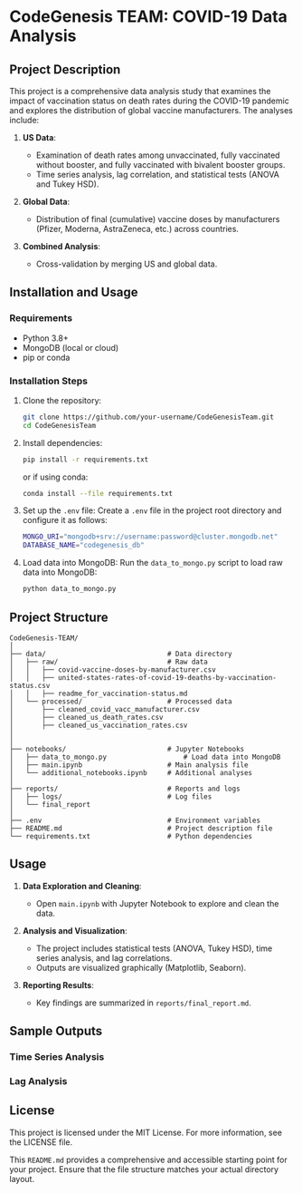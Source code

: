 
# CodeGenesis TEAM: COVID-19 Data Analysis

## Project Description

This project is a comprehensive data analysis study that examines the impact of vaccination status on death rates during the COVID-19 pandemic and explores the distribution of global vaccine manufacturers. The analyses include:

1. **US Data**:
   - Examination of death rates among unvaccinated, fully vaccinated without booster, and fully vaccinated with bivalent booster groups.
   - Time series analysis, lag correlation, and statistical tests (ANOVA and Tukey HSD).

2. **Global Data**:
   - Distribution of final (cumulative) vaccine doses by manufacturers (Pfizer, Moderna, AstraZeneca, etc.) across countries.

3. **Combined Analysis**:
   - Cross-validation by merging US and global data.

## Installation and Usage

### Requirements
- Python 3.8+
- MongoDB (local or cloud)
- pip or conda

### Installation Steps
1. Clone the repository:

    ```sh
    git clone https://github.com/your-username/CodeGenesisTeam.git
    cd CodeGenesisTeam
    ```

2. Install dependencies:

    ```sh
    pip install -r requirements.txt
    ```

    or if using conda:

    ```sh
    conda install --file requirements.txt
    ```

3. Set up the `.env` file:
   Create a `.env` file in the project root directory and configure it as follows:

    ```sh
    MONGO_URI="mongodb+srv://username:password@cluster.mongodb.net"
    DATABASE_NAME="codegenesis_db"
    ```

4. Load data into MongoDB:
   Run the `data_to_mongo.py` script to load raw data into MongoDB:

    ```sh
    python data_to_mongo.py
    ```

## Project Structure

```
CodeGenesis-TEAM/
│
├── data/                              # Data directory
│   ├── raw/                           # Raw data
│   │   ├── covid-vaccine-doses-by-manufacturer.csv
│   │   ├── united-states-rates-of-covid-19-deaths-by-vaccination-status.csv
│   │   ├── readme_for_vaccination-status.md
│   └── processed/                     # Processed data
│       ├── cleaned_covid_vacc_manufacturer.csv
│       ├── cleaned_us_death_rates.csv
│       ├── cleaned_us_vaccination_rates.csv
│
│
├── notebooks/                         # Jupyter Notebooks
│   ├── data_to_mongo.py                   # Load data into MongoDB
│   ├── main.ipynb                     # Main analysis file
│   └── additional_notebooks.ipynb     # Additional analyses
│
├── reports/                           # Reports and logs
│   ├── logs/                          # Log files
│   └── final_report
│
├── .env                               # Environment variables
├── README.md                          # Project description file
└── requirements.txt                   # Python dependencies
```

## Usage
1. **Data Exploration and Cleaning**:
   - Open `main.ipynb` with Jupyter Notebook to explore and clean the data.

2. **Analysis and Visualization**:
   - The project includes statistical tests (ANOVA, Tukey HSD), time series analysis, and lag correlations.
   - Outputs are visualized graphically (Matplotlib, Seaborn).

3. **Reporting Results**:
   - Key findings are summarized in `reports/final_report.md`.

## Sample Outputs

### Time Series Analysis

### Lag Analysis

## License

This project is licensed under the MIT License. For more information, see the LICENSE file.

This `README.md` provides a comprehensive and accessible starting point for your project. Ensure that the file structure matches your actual directory layout.
